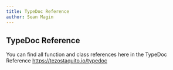 ```yaml
---
title: TypeDoc Reference
author: Sean Magin
---
```


## TypeDoc Reference

You can find all function and class references here in the TypeDoc Reference https://tezostaquito.io/typedoc
